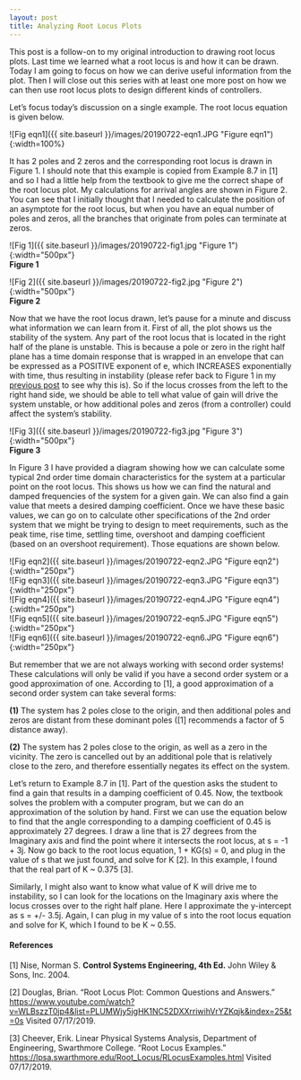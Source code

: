 ```yaml
---
layout: post
title: Analyzing Root Locus Plots
---
```


This post is a follow-on to my original introduction to drawing root locus plots. Last time we learned what a root locus is and how it can be drawn. Today I am going to focus on how we can derive useful information from the plot. Then I will close out this series with at least one more post on how we can then use root locus plots to design different kinds of controllers. 

Let’s focus today’s discussion on a single example. The root locus equation is given below. 

![Fig eqn1]({{ site.baseurl }}/images/20190722-eqn1.JPG "Figure eqn1"){:width=100%}  

It has 2 poles and 2 zeros and the corresponding root locus is drawn in Figure 1. I should note that this example is copied from Example 8.7 in [1] and so I had a little help from the textbook to give me the correct shape of the root locus plot. My calculations for arrival angles are shown in Figure 2. You can see that I initially thought that I needed to calculate the position of an asymptote for the root locus, but when you have an equal number of poles and zeros, all the branches that originate from poles can terminate at zeros. 

![Fig 1]({{ site.baseurl }}/images/20190722-fig1.jpg "Figure 1"){:width="500px"}  
**Figure 1**

![Fig 2]({{ site.baseurl }}/images/20190722-fig2.jpg "Figure 2"){:width="500px"}  
**Figure 2**

Now that we have the root locus drawn, let’s pause for a minute and discuss what information we can learn from it. First of all, the plot shows us the stability of the system. Any part of the root locus that is located in the right half of the plane is unstable. This is because a pole or zero in the right half plane has a time domain response that is wrapped in an envelope that can be expressed as a POSITIVE exponent of e, which INCREASES exponentially with time, thus resulting in instability (please refer back to Figure 1 in my [previous post](https://sassafras13.github.io/RootLocus/) to see why this is). So if the locus crosses from the left to the right hand side, we should be able to tell what value of gain will drive the system unstable, or how additional poles and zeros (from a controller) could affect the system’s stability. 

![Fig 3]({{ site.baseurl }}/images/20190722-fig3.jpg "Figure 3"){:width="500px"}  
**Figure 3** 

In Figure 3 I have provided a diagram showing how we can calculate some typical 2nd order time domain characteristics for the system at a particular point on the root locus. This shows us how we can find the natural and damped frequencies of the system for a given gain. We can also find a gain value that meets a desired damping coefficient. Once we have these basic values, we can go on to calculate other specifications of the 2nd order system that we might be trying to design to meet requirements, such as the peak time, rise time, settling time, overshoot and damping coefficient (based on an overshoot requirement). Those equations are shown below. 

![Fig eqn2]({{ site.baseurl }}/images/20190722-eqn2.JPG "Figure eqn2"){:width="250px"}  
![Fig eqn3]({{ site.baseurl }}/images/20190722-eqn3.JPG "Figure eqn3"){:width="250px"}  
![Fig eqn4]({{ site.baseurl }}/images/20190722-eqn4.JPG "Figure eqn4"){:width="250px"}  
![Fig eqn5]({{ site.baseurl }}/images/20190722-eqn5.JPG "Figure eqn5"){:width="250px"}  
![Fig eqn6]({{ site.baseurl }}/images/20190722-eqn6.JPG "Figure eqn6"){:width="250px"}  

But remember that we are not always working with second order systems! These calculations will only be valid if you have a second order system or a good approximation of one. According to [1], a good approximation of a second order system can take several forms: 

**(1)** The system has 2 poles close to the origin, and then additional poles and zeros are distant from these dominant poles ([1] recommends a factor of 5 distance away). 

**(2)** The system has 2 poles close to the origin, as well as a zero in the vicinity. The zero is cancelled out by an additional pole that is relatively close to the zero, and therefore essentially negates its effect on the system. 

Let’s return to Example 8.7 in [1]. Part of the question asks the student to find a gain that results in a damping coefficient of 0.45. Now, the textbook solves the problem with a computer program, but we can do an approximation of the solution by hand. First we can use the equation below to find that the angle corresponding to a damping coefficient of 0.45 is approximately 27 degrees. I draw a line that is 27 degrees from the Imaginary axis and find the point where it intersects the root locus, at s = -1 + 3j. Now go back to the root locus equation, 1 + KG(s) = 0, and plug in the value of s that we just found, and solve for K [2]. In this example, I found that the real part of K ~ 0.375 [3]. 

Similarly, I might also want to know what value of K will drive me to instability, so I can look for the locations on the Imaginary axis where the locus crosses over to the right half plane. Here I approximate the y-intercept as s = +/- 3.5j. Again, I can plug in my value of s into the root locus equation and solve for K, which I found to be K ~ 0.55. 

#### References
[1] Nise, Norman S. **Control Systems Engineering, 4th Ed.** John Wiley & Sons, Inc. 2004. 

[2] Douglas, Brian. “Root Locus Plot: Common Questions and Answers.” <https://www.youtube.com/watch?v=WLBszzT0jp4&list=PLUMWjy5jgHK1NC52DXXrriwihVrYZKqjk&index=25&t=0s> Visited 07/17/2019. 

[3] Cheever, Erik. Linear Physical Systems Analysis, Department of Engineering, Swarthmore College. “Root Locus Examples.” <https://lpsa.swarthmore.edu/Root_Locus/RLocusExamples.html> Visited 07/17/2019. 
